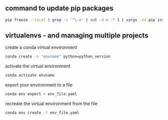 #

## command to update pip packages

``` bash
pip freeze --local | grep -v '^\-e' | cut -d = -f 1 | xargs -n1 pip install -U
```

## virtualenvs - and managing multiple projects

create a conda virtual environment

``` bash
conda create -n "envname" python=python_version
```

activate the virtual environment

``` bash
conda activate envname
```

export your environment to a file

``` bash
conda env export > env_file.yaml
```

recreate the virtual environment from the file

``` bash
conda env create -f env_file.yaml
```
